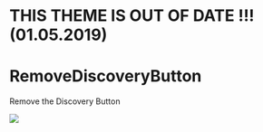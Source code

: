 # THIS THEME IS OUT OF DATE !!! (01.05.2019)

# RemoveDiscoveryButton

Remove the Discovery Button

<image src="https://raw.githubusercontent.com/MadameSolette/BetterDiscord/master/Themes/Mini-Themes/RemoveDiscoveryButton/images/RemoveDiscoveryButton.png">
